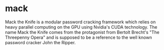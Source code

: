 mack
====

Mack the Knife is a modular password cracking framework which relies on heavy parallel computing on the GPU using Nvidia's CUDA technology. The name Mack the Knife comes from the protagonist from Bertolt Brecht's "The Threepenny Opera" and is supposed to be a reference to the well known password cracker John the Ripper.